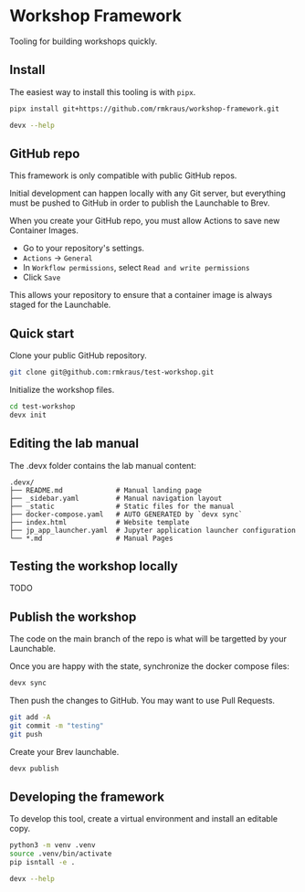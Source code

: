 # Workshop Framework

Tooling for building workshops quickly.

## Install

The easiest way to install this tooling is with `pipx`.

```bash
pipx install git+https://github.com/rmkraus/workshop-framework.git

devx --help
```

## GitHub repo

This framework is only compatible with public GitHub repos.

Initial development can happen locally with any Git server, but everything must be pushed to GitHub in order to publish the Launchable to Brev.

When you create your GitHub repo, you must allow Actions to save new Container Images.

- Go to your repository's settings.
- `Actions` -> `General`
- In `Workflow permissions`, select `Read and write permissions`
- Click `Save`

This allows your repository to ensure that a container image is always staged for the Launchable.

## Quick start

Clone your public GitHub repository.

```bash
git clone git@github.com:rmkraus/test-workshop.git
```

Initialize the workshop files.

```bash
cd test-workshop
devx init
```

## Editing the lab manual

The .devx folder contains the lab manual content:

```
.devx/
├── README.md             # Manual landing page
├── _sidebar.yaml         # Manual navigation layout
├── _static               # Static files for the manual
├── docker-compose.yaml   # AUTO GENERATED by `devx sync`
├── index.html            # Website template
├── jp_app_launcher.yaml  # Jupyter application launcher configuration
└── *.md                  # Manual Pages
```

## Testing the workshop locally

TODO

## Publish the workshop

The code on the main branch of the repo is what will be targetted by your Launchable.

Once you are happy with the state, synchronize the docker compose files:

```bash
devx sync
```

Then push the changes to GitHub. You may want to use Pull Requests.

```bash
git add -A
git commit -m "testing"
git push
```

Create your Brev launchable.

```bash
devx publish
```

## Developing the framework

To develop this tool, create a virtual environment and install an editable copy.

```bash
python3 -m venv .venv
source .venv/bin/activate
pip isntall -e .

devx --help
```
